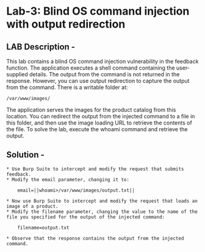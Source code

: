 # Lab-3: Blind OS command injection with output redirection
## LAB Description - 
This lab contains a blind OS command injection vulnerability in the feedback function. The application executes a shell command containing the user-supplied details. The output from the command is not returned in the response. However, you can use output redirection to capture the output from the command. There is a writable folder at:

`/var/www/images/`

The application serves the images for the product catalog from this location. You can redirect the output from the injected command to a file in this folder, and then use the image loading URL to retrieve the contents of the file. To solve the lab, execute the whoami command and retrieve the output.

## Solution - 
    * Use Burp Suite to intercept and modify the request that submits feedback.
    * Modify the email parameter, changing it to:

        email=||whoami>/var/www/images/output.txt||

    * Now use Burp Suite to intercept and modify the request that loads an image of a product.
    * Modify the filename parameter, changing the value to the name of the file you specified for the output of the injected command:

        filename=output.txt

    * Observe that the response contains the output from the injected command.